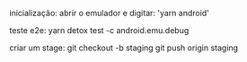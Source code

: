 inicialização: abrir o emulador e digitar: 'yarn android'

teste e2e: 
yarn detox test -c android.emu.debug

criar um stage:
git checkout -b staging
git push origin staging
